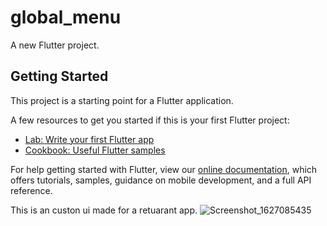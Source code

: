# global_menu

A new Flutter project.

## Getting Started

This project is a starting point for a Flutter application.

A few resources to get you started if this is your first Flutter project:

- [Lab: Write your first Flutter app](https://flutter.dev/docs/get-started/codelab)
- [Cookbook: Useful Flutter samples](https://flutter.dev/docs/cookbook)

For help getting started with Flutter, view our
[online documentation](https://flutter.dev/docs), which offers tutorials,
samples, guidance on mobile development, and a full API reference.



This is an custon ui made for a retuarant app.
![Screenshot_1627085435](https://user-images.githubusercontent.com/62112455/126859020-6f666896-13f2-408b-81d9-11ddc6bde888.png)


